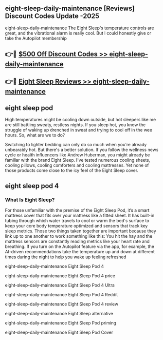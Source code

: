 ## eight-sleep-daily-maintenance [Reviews​] Discount Codes Update -2025

eight-sleep-daily-maintenance The Eight Sleep's temperature controls are great, and the vibrational alarm is really cool. But I could honestly give or take the Autopilot membership

## 👉🔴 [$500 Off Discount Codes >> eight-sleep-daily-maintenance](http://download.freeplayer.one?title=eight-sleep-daily-maintenance&ref=18-ES)

## 👉🔴 [Eight Sleep Reviews >> eight-sleep-daily-maintenance](http://download.freeplayer.one?title=eight-sleep-daily-maintenance&ref=18-ES)

## eight sleep pod

High temperatures might be cooling down outside, but hot sleepers like me are still battling sweaty, restless nights. If you sleep hot, you know the struggle of waking up drenched in sweat and trying to cool off in the wee hours. So, what are we to do?

Switching to lighter bedding can only do so much when you're already unbearably hot. But there's a better solution. If you follow the wellness news cycle or health influencers like Andrew Huberman, you might already be familiar with the brand Eight Sleep. I've tested numerous cooling sheets, cooling pillows, cooling comforters and cooling mattresses. Yet none of those products come close to the icy feel of the Eight Sleep cover.

## eight sleep pod 4

### What Is Eight Sleep?

For those unfamiliar with the premise of the Eight Sleep Pod, it’s a smart mattress cover that fits over your mattress like a fitted sheet. It has built-in tubing through which water travels to cool or warm the bed's surface to keep your core body temperature optimized and sensors that track key sleep metrics. Those two things taken together are important because they link up to one another to work something like this: You hit the hay and the mattress sensors are constantly reading metrics like your heart rate and breathing. If you turn on the Autopilot feature via the app, for example, the AI-driven recommendations take the temperature up and down at different times during the night to help you wake up feeling refreshed

eight-sleep-daily-maintenance Eight Sleep Pod 4

eight-sleep-daily-maintenance Eight Sleep Pod 4 price

eight-sleep-daily-maintenance Eight Sleep Pod 4 Ultra

eight-sleep-daily-maintenance Eight Sleep Pod 4 Reddit

eight-sleep-daily-maintenance Eight Sleep Pod 4 review

eight-sleep-daily-maintenance Eight Sleep alternative

eight-sleep-daily-maintenance Eight Sleep Pod priming

eight-sleep-daily-maintenance Eight Sleep Pod Cover